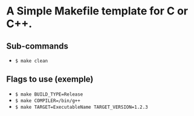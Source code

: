# A Simple Makefile template for C or C++.
## Sub-commands
- `$ make clean`

## Flags to use (exemple)
- `$ make BUILD_TYPE=Release`
- `$ make COMPILER=/bin/g++`
- `$ make TARGET=ExecutableName TARGET_VERSION=1.2.3`
